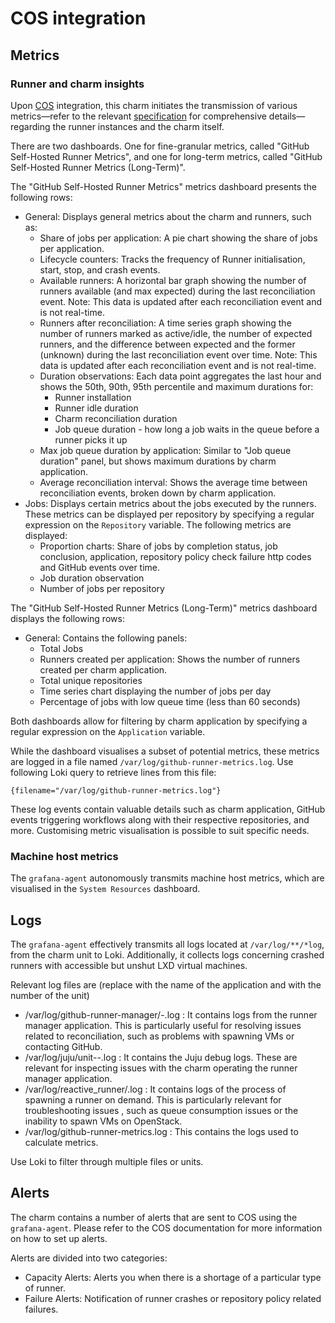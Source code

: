 # COS integration

## Metrics

### Runner and charm insights
Upon [COS](https://charmhub.io/topics/canonical-observability-stack) integration, this charm initiates the transmission of various metrics—refer to the relevant [specification](https://discourse.charmhub.io/t/specification-isd075-github-runner-cos-integration/12084) for comprehensive details—regarding the runner instances and the charm itself.

There are two dashboards. One for fine-granular metrics, called "GitHub Self-Hosted Runner Metrics", and one for long-term metrics,
called "GitHub Self-Hosted Runner Metrics (Long-Term)". 

The "GitHub Self-Hosted Runner Metrics" metrics dashboard presents the following rows:

- General: Displays general metrics about the charm and runners, such as:
  - Share of jobs per application: A pie chart showing the share of jobs per application.
  - Lifecycle counters: Tracks the frequency of Runner initialisation, start, stop, and crash events.
  - Available runners: A horizontal bar graph showing the number of runners available (and max expected) during the last reconciliation event. Note: This data is updated after each reconciliation event and is not real-time. 
  - Runners after reconciliation: A time series graph showing the number of runners marked as active/idle, the number of expected runners, and the difference between expected and the former (unknown) during the last reconciliation event over time. Note: This data is updated after each reconciliation event and is not real-time.
  - Duration observations: Each data point aggregates the last hour and shows the 50th, 90th, 95th percentile and maximum durations for:
      - Runner installation
      - Runner idle duration
      - Charm reconciliation duration
      - Job queue duration - how long a job waits in the queue before a runner picks it up
  - Max job queue duration by application: Similar to "Job queue duration" panel, but shows maximum durations by charm application.
  - Average reconciliation interval: Shows the average time between reconciliation events, broken down by charm application.
- Jobs: Displays certain metrics about the jobs executed by the runners. These metrics can be displayed per repository by specifying a
 regular expression on the `Repository` variable. The following metrics are displayed:
  - Proportion charts: Share of jobs by completion status, job conclusion, application, repository policy check failure http codes and GitHub events over time.
  - Job duration observation
  - Number of jobs per repository

The "GitHub Self-Hosted Runner Metrics (Long-Term)" metrics dashboard displays the following rows:

- General: Contains the following panels:
  - Total Jobs
  - Runners created per application: Shows the number of runners created per charm application.
  - Total unique repositories
  - Time series chart displaying the number of jobs per day
  - Percentage of jobs with low queue time (less than 60 seconds)

Both dashboards allow for filtering by charm application by specifying a regular expression on the `Application` variable.


While the dashboard visualises a subset of potential metrics, these metrics are logged in a file named `/var/log/github-runner-metrics.log`. Use following Loki query to retrieve lines from this file:

```
{filename="/var/log/github-runner-metrics.log"}
```

These log events contain valuable details such as charm application, GitHub events triggering workflows along with their respective repositories, and more. Customising metric visualisation is possible to suit specific needs.

### Machine host metrics
The `grafana-agent` autonomously transmits machine host metrics, which are visualised in the `System Resources` dashboard.

## Logs

The `grafana-agent` effectively transmits all logs located at `/var/log/**/*log`, from the charm unit to Loki. Additionally, it collects logs concerning crashed runners with accessible but unshut LXD virtual machines.

Relevant log files are (replace <app-name> with the name of the application and <unit-no> with the number of the unit)

- /var/log/github-runner-manager/<app-name>-<unit-no>.log : It contains logs from the runner manager application. This is particularly useful 
for resolving issues related to reconciliation, such as problems with spawning VMs or contacting GitHub.
- /var/log/juju/unit-<app-name>-<unit-no>.log : It contains the Juju debug logs. These are relevant for inspecting issues with the charm operating the runner manager application.
- /var/log/reactive_runner/<reactive-process-pid>.log : It contains logs of the process of spawning a runner on demand. This is particularly relevant for troubleshooting issues
, such as queue consumption issues or the inability to spawn VMs on OpenStack.
- /var/log/github-runner-metrics.log : This contains the logs used to calculate metrics.

Use Loki to filter through multiple files or units.

## Alerts

The charm contains a number of alerts that are sent to COS using the `grafana-agent`. 
Please refer to the COS documentation for more information on how to set up alerts.

Alerts are divided into two categories: 

- Capacity Alerts: Alerts you when there is a shortage of a particular type of runner.
- Failure Alerts: Notification of runner crashes or repository policy related failures.